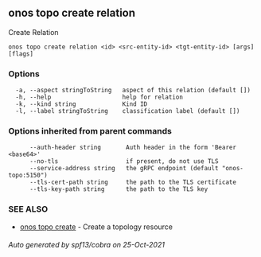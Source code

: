 ## onos topo create relation

Create Relation

```
onos topo create relation <id> <src-entity-id> <tgt-entity-id> [args] [flags]
```

### Options

```
  -a, --aspect stringToString   aspect of this relation (default [])
  -h, --help                    help for relation
  -k, --kind string             Kind ID
  -l, --label stringToString    classification label (default [])
```

### Options inherited from parent commands

```
      --auth-header string       Auth header in the form 'Bearer <base64>'
      --no-tls                   if present, do not use TLS
      --service-address string   the gRPC endpoint (default "onos-topo:5150")
      --tls-cert-path string     the path to the TLS certificate
      --tls-key-path string      the path to the TLS key
```

### SEE ALSO

* [onos topo create](onos_topo_create.md)	 - Create a topology resource

###### Auto generated by spf13/cobra on 25-Oct-2021
